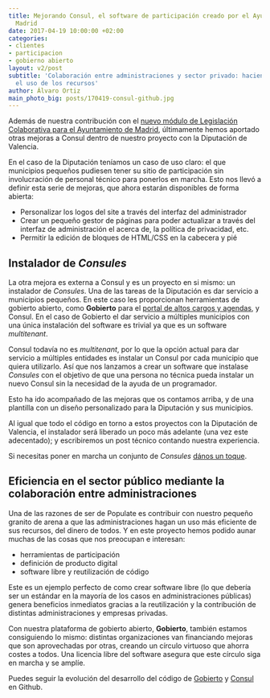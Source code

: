 ```yaml
---
title: Mejorando Consul, el software de participación creado por el Ayuntamiento de
  Madrid
date: 2017-04-19 10:00:00 +02:00
categories:
- clientes
- participacion
- gobierno abierto
layout: v2/post
subtitle: 'Colaboración entre administraciones y sector privado: haciendo más eficiente
  el uso de los recursos'
author: Álvaro Ortiz
main_photo_big: posts/170419-consul-github.jpg
---
```


Además de nuestra contribución con el [nuevo módulo de Legislación Colaborativa para el Ayuntamiento de Madrid](http://gobierto.es/blog/20170113-populate-ayuntamiento-madrid.html), últimamente hemos aportado otras mejoras a Consul dentro de nuestro proyecto con la Diputación de Valencia.

En el caso de la Diputación teníamos un caso de uso claro: el que municipios pequeños pudiesen tener su sitio de participación sin involucración de personal técnico para ponerlos en marcha. Esto nos llevó a definir esta serie de mejoras, que ahora estarán disponibles de forma abierta:

- Personalizar los logos del site a través del interfaz del administrador
- Crear un pequeño gestor de páginas para poder actualizar a través del interfaz de administración el acerca de, la política de privacidad, etc.
- Permitir la edición de bloques de HTML/CSS en la cabecera y pié

## Instalador de _Consules_

La otra mejora es externa a Consul y es un proyecto en si mismo: un instalador de _Consules_. Una de las tareas de la Diputación es dar servicio a municipios pequeños. En este caso les proporcionan herramientas de gobierto abierto, como **Gobierto** para el [portal de altos cargos y agendas](https://gobierto.es/blog/20161215-diputacion-de-valencia-gobierto.html), y Consul. En el caso de Gobierto el dar servicio a múltiples municipios con una única instalación del software es trivial ya que es un software _multitenant_.

Consul todavía no es _multitenant_, por lo que la opción actual para dar servicio a múltiples entidades es instalar un Consul por cada municipio que quiera utilizarlo. Así que nos lanzamos a crear un software que instalase _Consules_ con el objetivo de que una persona no técnica pueda instalar un nuevo Consul sin la  necesidad de la ayuda de un programador.

Esto ha ido acompañado de las mejoras que os contamos arriba, y de una plantilla con un diseño personalizado para la Diputación y sus municipios.

Al igual que todo el código en torno a estos proyectos con la Diputación de Valencia, el instalador será liberado un poco más adelante (una vez este adecentado); y escribiremos un post técnico contando nuestra experiencia.

Si necesitas poner en marcha un conjunto de _Consules_ [dános un toque](mailto:lets@populate.tools).

## Eficiencia en el sector público mediante la colaboración entre administraciones

Una de las razones de ser de Populate es contribuir con nuestro pequeño granito de arena a que las administraciones hagan un uso más eficiente de sus recursos, del dinero de todos. Y en este proyecto hemos podido aunar muchas de las cosas que nos preocupan e interesan:

- herramientas de participación
- definición de producto digital
- software libre y reutilización de código

Este es un ejemplo perfecto de como crear software libre (lo que debería ser un estándar en la mayoría de los casos en administraciones públicas) genera beneficios inmediatos gracias a la reutilización y la contribución de  distintas administraciones y empresas privadas.

Con nuestra plataforma de gobierto abierto, **Gobierto**, también estamos consiguiendo lo mismo: distintas organizaciones van financiando mejoras que son aprovechadas por otras, creando un círculo virtuoso que ahorra costes a todos. Una licencia libre del software asegura que este círculo siga en marcha y se amplíe.

Puedes seguir la evolución del desarrollo del código de [Gobierto](http://github.com/populatetools/gobierto/) y [Consul](https://github.com/consul/consul/) en Github.
